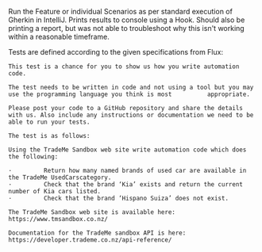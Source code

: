 Run the Feature or individual Scenarios as per standard execution of Gherkin in IntelliJ.
Prints results to console using a Hook. Should also be printing a report, but was not able to troubleshoot why this isn't working within a reasonable timeframe.

Tests are defined according to the given specifications from Flux:

    This test is a chance for you to show us how you write automation code.

    The test needs to be written in code and not using a tool but you may use the programming language you think is most          appropriate.

    Please post your code to a GitHub repository and share the details with us. Also include any instructions or documentation we need to be able to run your tests.

    The test is as follows:

    Using the TradeMe Sandbox web site write automation code which does the following:

    ·         Return how many named brands of used car are available in the TradeMe UsedCarscategory.
    ·         Check that the brand ‘Kia’ exists and return the current number of Kia cars listed.
    ·         Check that the brand ‘Hispano Suiza’ does not exist.

    The TradeMe Sandbox web site is available here: https://www.tmsandbox.co.nz/

    Documentation for the TradeMe sandbox API is here: https://developer.trademe.co.nz/api-reference/
